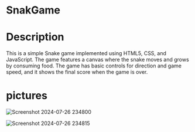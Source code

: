 # SnakGame

# Description
This is a simple Snake game implemented using HTML5, CSS, and JavaScript. The game features a canvas where the snake moves and grows by consuming food. The game has basic controls for direction and game speed, and it shows the final score when the game is over.

# pictures
![Screenshot 2024-07-26 234800](https://github.com/user-attachments/assets/ec074f7a-b957-4fd3-90d1-36265cc7fbfe)

![Screenshot 2024-07-26 234815](https://github.com/user-attachments/assets/9e11648e-3763-4128-ae28-423e9ff35ad0)
